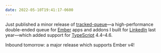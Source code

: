 ```yaml
---
date: 2022-05-10T19:41:17-0600
---
```


Just published a minor release of [tracked-queue](https://github.com/linkedin/tracked-queue)—a high-performance double-ended queue for [Ember](https://emberjs.com) apps and addons I built for [LinkedIn](https://www.linkedin.com) last year—which added support for [TypeScript](https://www.typescriptlang.org) 4.4–4.6.

Inbound tomorrow: a major release which supports Ember v4!